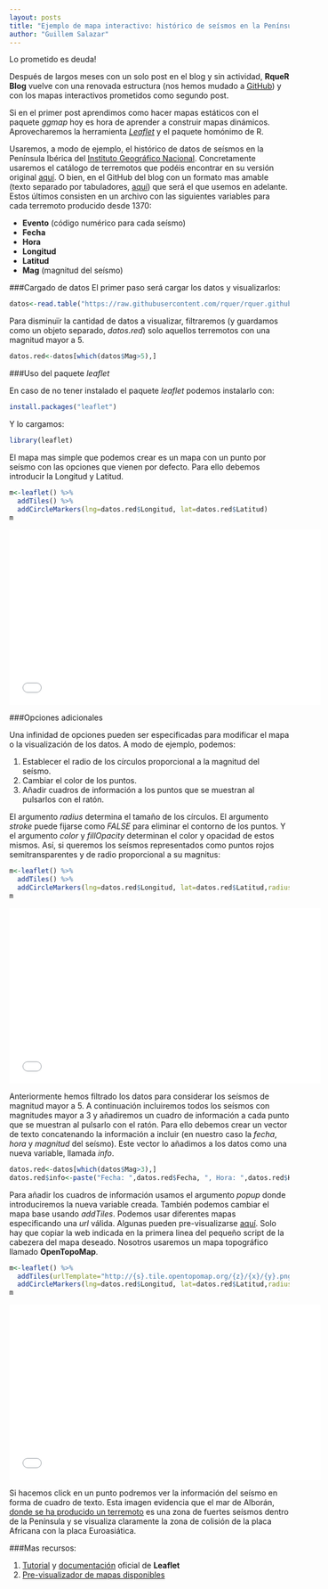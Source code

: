 ```yaml
---
layout: posts
title: "Ejemplo de mapa interactivo: histórico de seísmos en la Península Ibérica"
author: "Guillem Salazar"
---
```


Lo prometido es deuda!

Después de largos meses con un solo post en el blog y sin actividad, **RqueR Blog** vuelve con una renovada estructura (nos hemos mudado a [GitHub](https://github.com/rquer)) y con los mapas interactivos prometidos como segundo post.

Si en el primer post aprendimos como hacer mapas estáticos con el paquete *ggmap* hoy es hora de aprender a construir mapas dinámicos. Aprovecharemos la herramienta [*Leaflet*](http://leafletjs.com/) y el paquete homónimo de R.

Usaremos, a modo de ejemplo, el histórico de datos de seísmos en la Península Ibérica del [Instituto Geográfico Nacional](http://www.ign.es/ign/main/index.do). Concretamente usaremos el catálogo de terremotos que podéis encontrar en su versión original [aquí](http://www.ign.es/ign/layoutIn/sismoFormularioCatalogo.do). O bien, en el GitHub del blog con un formato mas amable (texto separado por tabuladores, [aquí](https://raw.githubusercontent.com/rquer/rquer.github.io/master/files/terremotos.txt)) que será el que usemos en adelante. Estos últimos consisten en un archivo con las siguientes variables para cada terremoto producido desde 1370:

- **Evento** (código numérico para cada seísmo)
- **Fecha**
- **Hora**
- **Longitud**
- **Latitud**
- **Mag** (magnitud del seísmo)




###Cargado de datos
El primer paso será cargar los datos y visualizarlos:

```r
datos<-read.table("https://raw.githubusercontent.com/rquer/rquer.github.io/master/files/terremotos.txt",sep="\t",header=T)
```

Para disminuïr la cantidad de datos a visualizar, filtraremos (y guardamos como un objeto separado, *datos.red*) solo aquellos terremotos con una magnitud mayor a 5.

```r
datos.red<-datos[which(datos$Mag>5),]
```

###Uso del paquete *leaflet*

En caso de no tener instalado el paquete *leaflet* podemos instalarlo con:

```r
install.packages("leaflet")
```

Y lo cargamos:

```r
library(leaflet)
```

El mapa mas simple que podemos crear es un mapa con un punto por seísmo con las opciones que vienen por defecto. Para ello debemos introducir la Longitud y Latitud.

```r
m<-leaflet() %>%
  addTiles() %>%
  addCircleMarkers(lng=datos.red$Longitud, lat=datos.red$Latitud)
m
```

<div class="container">
    <iframe src="/figures/Leaflet_map1.html" height="315" width="560" allowfullscreen="" frameborder="0">
    </iframe>
</div>

###Opciones adicionales

Una infinidad de opciones pueden ser especificadas para modificar el mapa o la visualización de los datos. A modo de ejemplo, podemos:

1. Establecer el radio de los círculos proporcional a la magnitud del seísmo.
2. Cambiar el color de los puntos.
3. Añadir cuadros de información a los puntos que se muestran al pulsarlos con el ratón.

El argumento *radius* determina el tamaño de los círculos. El argumento *stroke* puede fijarse como *FALSE* para eliminar el contorno de los puntos. Y el argumento *color* y *fillOpacity* determinan el color y opacidad de estos mismos. Así, si queremos los seísmos representados como puntos rojos semitransparentes y de radio proporcional a su magnitus:

```r
m<-leaflet() %>%
  addTiles() %>%
  addCircleMarkers(lng=datos.red$Longitud, lat=datos.red$Latitud,radius=datos.red$Mag,stroke=F,color="red",fillOpacity=0.5)
m
```

<div class="container">
    <iframe src="/figures/Leaflet_map1.html" height="315" width="560" allowfullscreen="" frameborder="0">
    </iframe>
</div>


Anteriormente hemos filtrado los datos para considerar los seísmos de magnitud mayor a 5. A continuación incluiremos todos los seísmos con magnitudes mayor a 3 y añadiremos un cuadro de información a cada punto que se muestran al pulsarlo con el ratón. Para ello debemos crear un vector de texto concatenando la información a incluir (en nuestro caso la *fecha*, *hora* y *magnitud* del seísmo). Este vector lo añadimos a los datos como una nueva variable, llamada *info*.

```r
datos.red<-datos[which(datos$Mag>3),]
datos.red$info<-paste("Fecha: ",datos.red$Fecha, ", Hora: ",datos.red$Hora,", Magnitud: ",datos.red$Mag,sep="")
```

Para añadir los cuadros de información usamos el argumento *popup* donde introduciremos la nueva variable creada. También podemos cambiar el mapa base usando *addTiles*. Podemos usar diferentes mapas especificando una *url* válida. Algunas pueden pre-visualizarse [aquí](http://leaflet-extras.github.io/leaflet-providers/preview/). Solo hay que copiar la web indicada en la primera linea del pequeño script de la cabezera del mapa deseado. Nosotros usaremos un mapa topográfico llamado **OpenTopoMap**. 

```r
m<-leaflet() %>%
  addTiles(urlTemplate="http://{s}.tile.opentopomap.org/{z}/{x}/{y}.png") %>%  # Add default OpenStreetMap map tiles
  addCircleMarkers(lng=datos.red$Longitud, lat=datos.red$Latitud,radius=datos.red$Mag/2,popup=datos.red$info,stroke=F,color="red",fillOpacity=0.5)
m
```

<div class="container">
    <iframe src="/figures/Leaflet_map1.html" height="315" width="560" allowfullscreen="" frameborder="0">
    </iframe>
</div>


Si hacemos click en un punto podremos ver la información del seísmo en forma de cuadro de texto.
Esta imagen evidencia que el mar de Alborán, [donde se ha producido un terremoto](http://politica.elpais.com/politica/2016/01/25/actualidad/1453697500_397724.html) es una zona de fuertes seísmos dentro de la Península y se visualiza claramente la zona de colisión de la placa Africana con la placa Euroasiática.

###Mas recursos:
1. [Tutorial](http://leafletjs.com/examples.html) y [documentación](http://leafletjs.com/reference.html) oficial de **Leaflet**
2. [Pre-visualizador de mapas disponibles](http://leaflet-extras.github.io/leaflet-providers/preview/)

